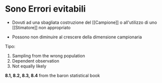 # Sono Errori evitabili 

- Dovuti ad una sbagliata costruzione del [[Campione]] o all'utilizzo di uno [[Stimatore]] non appropriato


- Possono non diminuire al crescere della dimensione campionaria 

Tipo: 
1. Sampling from the wrong population 
2. Dependent observation 
3. Not equally likely 



**8.1, 8.2, 8.3, 8.4** from the baron statistical book 

